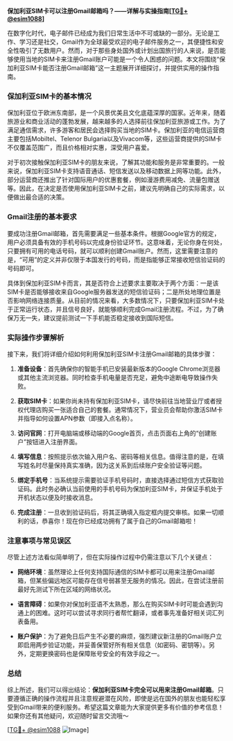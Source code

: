 **保加利亚SIM卡可以注册Gmail邮箱吗？——详解与实操指南[[TG💪+ @esim1088](https://t.me/s/esim1088)]**

在数字化时代，电子邮件已经成为我们日常生活中不可或缺的一部分。无论是工作、学习还是社交，Gmail作为全球最受欢迎的电子邮件服务之一，其便捷性和安全性吸引了无数用户。然而，对于那些身处国外或计划出国旅行的人来说，是否能够使用当地的SIM卡来注册Gmail账户可能是一个令人困惑的问题。本文将围绕“保加利亚SIM卡能否注册Gmail邮箱”这一主题展开详细探讨，并提供实用的操作指南。

### 保加利亚SIM卡的基本情况

保加利亚位于欧洲东南部，是一个风景优美且文化底蕴深厚的国家。近年来，随着旅游业和商业活动的蓬勃发展，越来越多的人选择前往保加利亚旅游或工作。为了满足通信需求，许多游客和居民会选择购买当地的SIM卡。保加利亚的电信运营商主要包括Mobiltel、Telenor Bulgaria以及Vivacom等，这些运营商提供的SIM卡不仅覆盖范围广，而且价格相对实惠，深受用户喜爱。

对于初次接触保加利亚SIM卡的朋友来说，了解其功能和服务是非常重要的。一般来说，保加利亚SIM卡支持语音通话、短信发送以及移动数据上网等功能。此外，部分运营商还推出了针对国际用户的优惠套餐，例如漫游费用减免、流量包赠送等。因此，在决定是否使用保加利亚SIM卡之前，建议先明确自己的实际需求，以便做出最合适的决策。

### Gmail注册的基本要求

要成功注册Gmail邮箱，首先需要满足一些基本条件。根据Google官方的规定，用户必须具备有效的手机号码以完成身份验证环节。这意味着，无论你身在何处，只要拥有可用的电话号码，就可以顺利创建Gmail账户。然而，这里需要注意的是，“可用”的定义并非仅限于本国发行的号码，而是指能够正常接收短信验证码的号码即可。

具体到保加利亚SIM卡而言，其是否符合上述要求主要取决于两个方面：一是该SIM卡是否能够接收来自Google服务器发送的短信验证码；二是所处地理位置是否影响网络连接质量。从目前的情况来看，大多数情况下，只要保加利亚SIM卡处于正常运行状态，并且信号良好，就能够顺利完成Gmail注册流程。不过，为了确保万无一失，建议提前测试一下手机能否稳定接收到国际短信。

### 实际操作步骤解析

接下来，我们将详细介绍如何利用保加利亚SIM卡注册Gmail邮箱的具体步骤：

1. **准备设备**：首先确保你的智能手机已安装最新版本的Google Chrome浏览器或其他主流浏览器。同时检查手机电量是否充足，避免中途断电导致操作失败。
   
2. **获取SIM卡**：如果你尚未持有保加利亚SIM卡，请尽快前往当地营业厅或者授权代理店购买一张适合自己的套餐。通常情况下，营业员会帮助你激活SIM卡并指导如何设置APN参数（即接入点名称）。

3. **访问官网**：打开电脑端或移动端的Google首页，点击页面右上角的“创建账户”按钮进入注册界面。

4. **填写信息**：按照提示依次输入用户名、密码等相关信息。值得注意的是，在填写姓名时尽量保持真实准确，因为这关系到后续账户安全验证等问题。

5. **绑定手机号**：当系统提示需要验证手机号码时，直接选择通过短信方式获取验证码。此时务必确认当前使用的手机号码为保加利亚SIM卡，并保证手机处于开机状态以便及时接收消息。

6. **完成注册**：一旦收到验证码后，将其正确填入指定框内提交审核。如果一切顺利的话，恭喜你！现在你已经成功拥有了属于自己的Gmail邮箱啦！

### 注意事项与常见误区

尽管上述方法看似简单明了，但在实际操作过程中仍需注意以下几个关键点：

- **网络环境**：虽然理论上任何支持国际通信的SIM卡都可以用来注册Gmail邮箱，但某些偏远地区可能存在信号弱甚至无服务的情况。因此，在尝试注册前最好先测试下所在区域的网络状况。
  
- **语言障碍**：如果你对保加利亚语不太熟悉，那么在购买SIM卡时可能会遇到沟通上的困难。这时可以尝试寻求同行者帮忙翻译，或者事先准备好相关词汇列表备用。

- **账户保护**：为了避免日后产生不必要的麻烦，强烈建议新注册的Gmail账户立即启用两步验证功能，并妥善保管好所有相关信息（如密码、密钥等）。另外，定期更换密码也是保障账号安全的有效手段之一。

### 总结

综上所述，我们可以得出结论：**保加利亚SIM卡完全可以用来注册Gmail邮箱**。只要遵循正确的操作流程并且注意规避潜在风险，即使是远在国外的朋友也能轻松享受到Gmail带来的便利服务。希望这篇文章能为大家提供更多有价值的参考信息！如果你还有其他疑问，欢迎随时留言交流哦～

[[TG💪+ @esim1088](https://t.me/s/esim1088) ![Image](https://i.postimg.cc/4NQfJmqS/Snipaste-2025-05-13-00-14-12.png)]